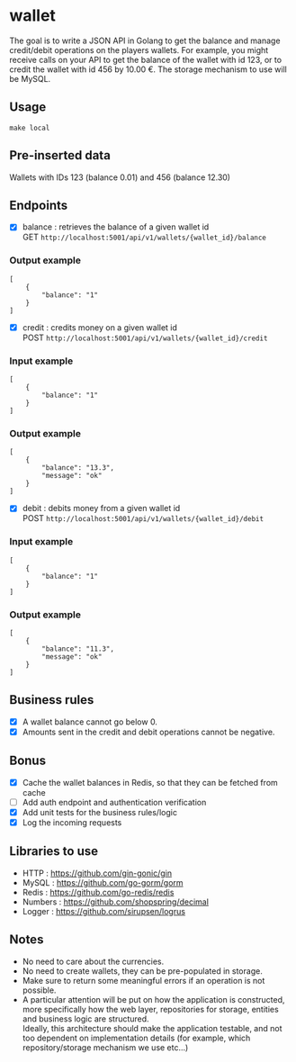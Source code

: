 # wallet

The goal is to write a JSON API in Golang to get the balance and manage credit/debit operations on
the players wallets. For example, you might receive calls on your API to get the balance of the
wallet with id 123, or to credit the wallet with id 456 by 10.00 €. The storage mechanism to use will
be MySQL.
 
## Usage
```
make local
```

## Pre-inserted data
Wallets with IDs 123 (balance 0.01) and 456 (balance 12.30)

## Endpoints

- [X] balance : retrieves the balance of a given wallet id  
GET `http://localhost:5001/api/v1/wallets/{wallet_id}/balance` 
### Output example 
```
[
    {
        "balance": "1"
    }
]
```
- [X] credit : credits money on a given wallet id  
POST `http://localhost:5001/api/v1/wallets/{wallet_id}/credit`
### Input example 
```
[
    {
        "balance": "1"
    }
]
```
### Output example 
```
[
    {
        "balance": "13.3",
        "message": "ok"
    }
]
```
- [X] debit : debits money from a given wallet id  
POST `http://localhost:5001/api/v1/wallets/{wallet_id}/debit`
### Input example 
```
[
    {
        "balance": "1"
    }
]
```
### Output example 
```
[
    {
        "balance": "11.3",
        "message": "ok"
    }
]
```

## Business rules
- [X] A wallet balance cannot go below 0.
- [X] Amounts sent in the credit and debit operations cannot be negative.

## Bonus
- [X] Cache the wallet balances in Redis, so that they can be fetched from cache
- [ ] Add auth endpoint and authentication verification
- [X] Add unit tests for the business rules/logic
- [X] Log the incoming requests

## Libraries to use
- HTTP : https://github.com/gin-gonic/gin
- MySQL : https://github.com/go-gorm/gorm
- Redis : https://github.com/go-redis/redis
- Numbers : https://github.com/shopspring/decimal
- Logger : https://github.com/sirupsen/logrus

## Notes
- No need to care about the currencies.
- No need to create wallets, they can be pre-populated in storage.
- Make sure to return some meaningful errors if an operation is not possible.
- A particular attention will be put on how the application is constructed, more
specifically how the web layer, repositories for storage, entities and business logic are structured.  
Ideally, this architecture should make the application testable, and not too dependent on implementation details (for example, which repository/storage mechanism we use etc...)
